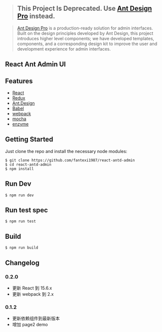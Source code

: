 >## This Project Is Deprecated. Use [Ant Design Pro](https://pro.ant.design) instead.

>[Ant Design Pro](https://pro.ant.design) is a production-ready solution for admin interfaces. Built on the design principles developed by Ant Design, this project introduces higher level components; we have developed templates, components, and a corresponding design kit to improve the user and development experience for admin interfaces.

## React Ant Admin UI


## Features

- [React](https://facebook.github.io/react/)
- [Redux](https://github.com/reactjs/redux)
- [Ant.Design](http://ant.design/)
- [Babel](https://babeljs.io/)
- [webpack](https://webpack.github.io/)
- [mocha](https://mochajs.org/)
- [enzyme](https://github.com/airbnb/enzyme)

## Getting Started

Just clone the repo and install the necessary node modules:

```shell
$ git clone https://github.com/fantexi1987/react-antd-admin
$ cd react-antd-admin
$ npm install
```

## Run Dev

```shell
$ npm run dev
```

## Run test spec

```shell
$ npm run test
```

## Build

```shell
$ npm run build
```

## Changelog

### 0.2.0

* 更新 React 到 15.6.x
* 更新 webpack 到 2.x

### 0.1.2

* 更新依赖组件到最新版本
* 增加 page2 demo
